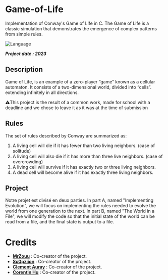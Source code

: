 # Game-of-Life
Implementation of Conway's Game of Life in C. The Game of Life is a classic simulation that demonstrates the emergence of complex patterns from simple rules.

![Language](https://img.shields.io/badge/Language-C-b0b0b0)

***Project date : 2023***

##  Description
Game of Life, is an example of a zero-player “game” known as a cellular automaton. It consists of a two-dimensional world, divided into “cells”. extending infinitely in all directions.

⚠️This project is the result of a common work, made for school with a deadline and we chose to leave it as it was at the time of submission

## Rules
The set of rules described by Conway are summarized as:
1. A living cell will die if it has fewer than two living neighbors. (case of solitude)
2. A living cell will also die if it has more than three live neighbors. (case of overcrowding)
3. A living cell will survive if it has exactly two or three living neighbors.
4. A dead cell will become alive if it has exactly three living neighbors.

## Project
Notre projet est divisé en deux parties. 
In part A, named "Implementing Evolution", we will focus on implementing the rules needed to evolve the world from
one generation to the next.
In part B, named "The World in a File", we will modify the code so that the initial state of the world can be read from a file, and the final state is output to a file.

#  Credits
* [**MrZouu**](https://github.com/MrZouu) : Co-creator of the project.
* [**Sc0pziion**](https://github.com/sc0pziion) : Co-creator of the project.
* [**Clement Auray**](https://github.com/Clementauray) : Co-creator of the project.
* [**Corentin Hu**](https://github.com/cohru) : Co-creator of the project.
